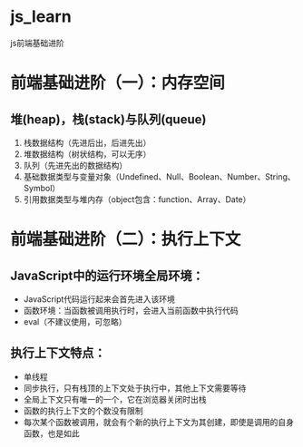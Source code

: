 # js_learn
js前端基础进阶

# 前端基础进阶（一）：内存空间
## 堆(heap)，栈(stack)与队列(queue)
1. 栈数据结构（先进后出，后进先出）
2. 堆数据结构（树状结构，可以无序）
3. 队列（先进先出<FIFO>的数据结构）
4. 基础数据类型与变量对象（Undefined、Null、Boolean、Number、String、Symbol）
5. 引用数据类型与堆内存（object包含：function、Array、Date）

# 前端基础进阶（二）：执行上下文
## JavaScript中的运行环境全局环境：
- JavaScript代码运行起来会首先进入该环境
- 函数环境：当函数被调用执行时，会进入当前函数中执行代码
- eval（不建议使用，可忽略）
## 执行上下文特点：
- 单线程
- 同步执行，只有栈顶的上下文处于执行中，其他上下文需要等待
- 全局上下文只有唯一的一个，它在浏览器关闭时出栈
- 函数的执行上下文的个数没有限制
- 每次某个函数被调用，就会有个新的执行上下文为其创建，即使是调用的自身函数，也是如此

